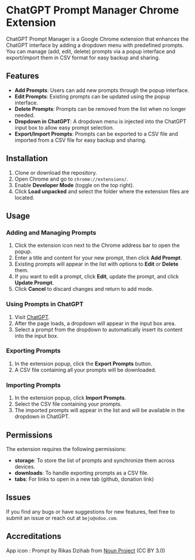 # ChatGPT Prompt Manager Chrome Extension

ChatGPT Prompt Manager is a Google Chrome extension that enhances the ChatGPT interface by adding a dropdown menu with predefined prompts. You can manage (add, edit, delete) prompts via a popup interface and export/import them in CSV format for easy backup and sharing.

## Features

- **Add Prompts**: Users can add new prompts through the popup interface.
- **Edit Prompts**: Existing prompts can be updated using the popup interface.
- **Delete Prompts**: Prompts can be removed from the list when no longer needed.
- **Dropdown in ChatGPT**: A dropdown menu is injected into the ChatGPT input box to allow easy prompt selection.
- **Export/Import Prompts**: Prompts can be exported to a CSV file and imported from a CSV file for easy backup and sharing.
  
## Installation

1. Clone or download the repository.
2. Open Chrome and go to `chrome://extensions/`.
3. Enable **Developer Mode** (toggle on the top right).
4. Click **Load unpacked** and select the folder where the extension files are located.

## Usage

### Adding and Managing Prompts

1. Click the extension icon next to the Chrome address bar to open the popup.
2. Enter a title and content for your new prompt, then click **Add Prompt**.
3. Existing prompts will appear in the list with options to **Edit** or **Delete** them.
4. If you want to edit a prompt, click **Edit**, update the prompt, and click **Update Prompt**.
5. Click **Cancel** to discard changes and return to add mode.

### Using Prompts in ChatGPT

1. Visit [ChatGPT](https://chatgpt.com/).
2. After the page loads, a dropdown will appear in the input box area.
3. Select a prompt from the dropdown to automatically insert its content into the input box.

### Exporting Prompts

1. In the extension popup, click the **Export Prompts** button.
2. A CSV file containing all your prompts will be downloaded.

### Importing Prompts

1. In the extension popup, click **Import Prompts**.
2. Select the CSV file containing your prompts.
3. The imported prompts will appear in the list and will be available in the dropdown in ChatGPT.

## Permissions

The extension requires the following permissions:

- **storage**: To store the list of prompts and synchronize them across devices.
- **downloads**: To handle exporting prompts as a CSV file.
- **tabs**: For links to open in a new tab (github, donation link) 

## Issues

If you find any bugs or have suggestions for new features, feel free to submit an issue or reach out at `bejo@odoo.com`.

## Accreditations

App icon : 
Prompt by Rikas Dzihab from <a href="https://thenounproject.com/browse/icons/term/prompt/" target="_blank" title="Prompt Icons">Noun Project</a> (CC BY 3.0)

